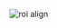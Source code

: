 ![roi align](https://github.com/gyorgy-raffay-epam/gy-playground/blob/master/roi-align.png?raw=true)
